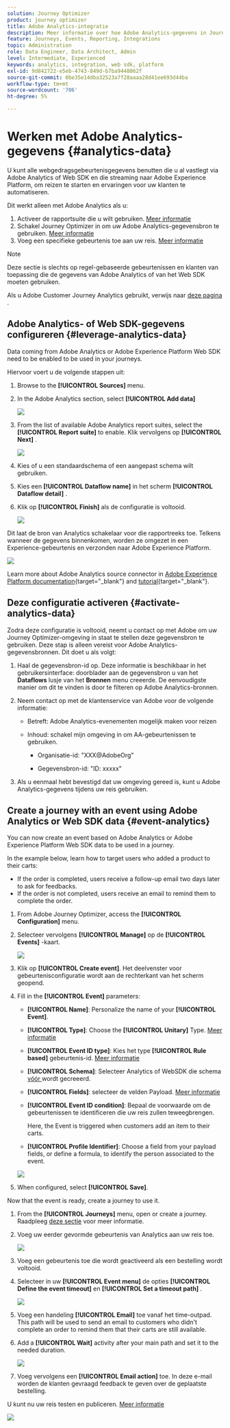 ```yaml
---
solution: Journey Optimizer
product: journey optimizer
title: Adobe Analytics-integratie
description: Meer informatie over hoe Adobe Analytics-gegevens in Journey Optimizer kunnen worden gebruikt
feature: Journeys, Events, Reporting, Integrations
topic: Administration
role: Data Engineer, Data Architect, Admin
level: Intermediate, Experienced
keywords: analytics, integration, web sdk, platform
exl-id: 9d842722-e5eb-4743-849d-b7ba9448062f
source-git-commit: 0be35e14dba32523a7f28aaaa28d41ee693d44ba
workflow-type: tm+mt
source-wordcount: '706'
ht-degree: 5%

---
```


# Werken met Adobe Analytics-gegevens {#analytics-data}

U kunt alle webgedragsgebeurtenisgegevens benutten die u al vastlegt via Adobe Analytics of Web SDK en die streaming naar Adobe Experience Platform, om reizen te starten en ervaringen voor uw klanten te automatiseren.

Dit werkt alleen met Adobe Analytics als u:

1. Activeer de rapportsuite die u wilt gebruiken. [Meer informatie](#leverage-analytics-data)
1. Schakel Journey Optimizer in om uw Adobe Analytics-gegevensbron te gebruiken. [Meer informatie](#activate-analytics-data)
1. Voeg een specifieke gebeurtenis toe aan uw reis. [Meer informatie](#event-analytic)

>[!NOTE]
>
>Deze sectie is slechts op regel-gebaseerde gebeurtenissen en klanten van toepassing die de gegevens van Adobe Analytics of van het Web SDK moeten gebruiken.
> 
>Als u Adobe Customer Journey Analytics gebruikt, verwijs naar [ deze pagina ](../reports/cja-ajo.md).
>

## Adobe Analytics- of Web SDK-gegevens configureren {#leverage-analytics-data}

Data coming from Adobe Analytics or Adobe Experience Platform Web SDK need to be enabled to be used in your journeys.

Hiervoor voert u de volgende stappen uit:

1. Browse to the **[!UICONTROL Sources]** menu.

1. In the Adobe Analytics section, select **[!UICONTROL Add data]**

   ![](assets/ajo-aa_1.png)

1. From the list of available Adobe Analytics report suites, select the **[!UICONTROL Report suite]** to enable. Klik vervolgens op **[!UICONTROL Next]** .

   ![](assets/ajo-aa_2.png)

1. Kies of u een standaardschema of een aangepast schema wilt gebruiken.

1. Kies een **[!UICONTROL Dataflow name]** in het scherm **[!UICONTROL Dataflow detail]** .

1. Klik op **[!UICONTROL Finish]** als de configuratie is voltooid.

   ![](assets/ajo-aa_3.png)

Dit laat de bron van Analytics schakelaar voor die rapportreeks toe. Telkens wanneer de gegevens binnenkomen, worden ze omgezet in een Experience-gebeurtenis en verzonden naar Adobe Experience Platform.

![](assets/ajo-aa_4.png)

Learn more about Adobe Analytics source connector in  [Adobe Experience Platform documentation](https://experienceleague.adobe.com/docs/experience-platform/sources/connectors/adobe-applications/analytics.html?lang=nl-NL){target="_blank"} and [tutorial](https://experienceleague.adobe.com/docs/experience-platform/sources/ui-tutorials/create/adobe-applications/analytics.html?lang=nl-NL){target="_blank"}.

## Deze configuratie activeren {#activate-analytics-data}

Zodra deze configuratie is voltooid, neemt u contact op met Adobe om uw Journey Optimizer-omgeving in staat te stellen deze gegevensbron te gebruiken. Deze stap is alleen vereist voor Adobe Analytics-gegevensbronnen. Dit doet u als volgt:

1. Haal de gegevensbron-id op. Deze informatie is beschikbaar in het gebruikersinterface: doorblader aan de gegevensbron u van het **Dataflows** lusje van het **Bronnen** menu creeerde. De eenvoudigste manier om dit te vinden is door te filteren op Adobe Analytics-bronnen.
1. Neem contact op met de klantenservice van Adobe voor de volgende informatie:

   * Betreft: Adobe Analytics-evenementen mogelijk maken voor reizen

   * Inhoud: schakel mijn omgeving in om AA-gebeurtenissen te gebruiken.

      * Organisatie-id: &quot;XXX@AdobeOrg&quot;

      * Gegevensbron-id: &quot;ID: xxxxx&quot;

1. Als u eenmaal hebt bevestigd dat uw omgeving gereed is, kunt u Adobe Analytics-gegevens tijdens uw reis gebruiken.

## Create a journey with an event using Adobe Analytics or Web SDK data {#event-analytics}

You can now create an event based on Adobe Analytics or Adobe Experience Platform Web SDK data to be used in a journey.

In the example below, learn how to target users who added a product to their carts:

* If the order is completed, users receive a follow-up email two days later to ask for feedbacks.
* If the order is not completed, users receive an email to remind them to complete the order.

1. From Adobe Journey Optimizer, access the **[!UICONTROL Configuration]** menu.

1. Selecteer vervolgens **[!UICONTROL Manage]** op de **[!UICONTROL Events]** -kaart.

   ![](assets/ajo-aa_5.png)

1. Klik op **[!UICONTROL Create event]**. Het deelvenster voor gebeurtenisconfiguratie wordt aan de rechterkant van het scherm geopend.

1. Fill in the **[!UICONTROL Event]** parameters:

   * **[!UICONTROL Name]**: Personalize the name of your **[!UICONTROL Event]**.
   * **[!UICONTROL Type]**: Choose the **[!UICONTROL Unitary]** Type. [Meer informatie](../event/about-events.md)
   * **[!UICONTROL Event ID type]**: Kies het type **[!UICONTROL Rule based]** gebeurtenis-id. [Meer informatie](../event/about-events.md#event-id-type)
   * **[!UICONTROL Schema]**: Selecteer Analytics of WebSDK die schema [ vóór ](#leverage-analytics-data) wordt gecreeerd.
   * **[!UICONTROL Fields]**: selecteer de velden Payload. [Meer informatie](../event/about-creating.md#define-the-payload-fields)
   * **[!UICONTROL Event ID condition]**: Bepaal de voorwaarde om de gebeurtenissen te identificeren die uw reis zullen teweegbrengen.

     Here, the Event is triggered when customers add an item to their carts.
   * **[!UICONTROL Profile Identifier]**: Choose a field from your payload fields, or define a formula, to identify the person associated to the event.

   ![](assets/ajo-aa_6.png)

1. When configured, select **[!UICONTROL Save]**.

Now that the event is ready, create a journey to use it.

1. From the **[!UICONTROL Journeys]** menu, open or create a journey. Raadpleeg [deze sectie](../building-journeys/journey-gs.md) voor meer informatie.

1. Voeg uw eerder gevormde gebeurtenis van Analytics aan uw reis toe.

   ![](assets/ajo-aa_8.png)

1. Voeg een gebeurtenis toe die wordt geactiveerd als een bestelling wordt voltooid.

1. Selecteer in uw **[!UICONTROL Event menu]** de opties **[!UICONTROL Define the event timeout]** en **[!UICONTROL Set a timeout path]** .

   ![](assets/ajo-aa_9.png)

1. Voeg een handeling **[!UICONTROL Email]** toe vanaf het time-outpad. This path will be used to send an email to customers who didn&#39;t complete an order to remind them that their carts are still available.

1. Add a **[!UICONTROL Wait]** activity after your main path and set it to the needed duration.

   ![](assets/ajo-aa_10.png)

1. Voeg vervolgens een **[!UICONTROL Email action]** toe. In deze e-mail worden de klanten gevraagd feedback te geven over de geplaatste bestelling.

U kunt nu uw reis testen en publiceren. [Meer informatie](../building-journeys/publishing-the-journey.md)

![](assets/ajo-aa_7.png)
